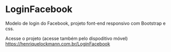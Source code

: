 # LoginFacebook
Modelo de login do Facebook, projeto font-end responsivo com Bootstrap e css.

Acesse o projeto (acesse também pelo dispoditivo móvel)
https://henriquelockmann.com.br/LoginFacebook
